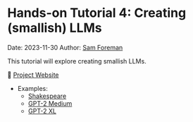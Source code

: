 # Hands-on Tutorial 4: Creating (smallish) LLMs

Date: 2023-11-30
Author: [Sam Foreman](https://samforeman.me)

This tutorial will explore creating smallish LLMs.

:link: [Project Website](https://saforem2.github.io/nanoGPT)

- Examples:
    - [Shakespeare](./shakespeare.md)
    - [GPT-2 Medium](./gpt2-medium.md)
    - [GPT-2 XL](./gpt2-xl.md)

